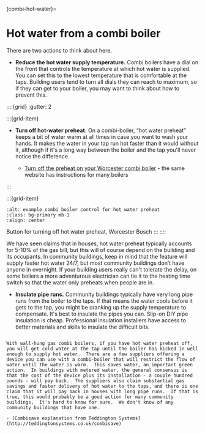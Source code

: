 (combi-hot-water)=
# Hot water from a combi boiler

There are two actions to think about here.


- **Reduce the hot water supply temperature.** Combi boilers have a dial on the front that controls the temperature at which hot water is supplied.   You can set this to the lowest temperature that is comfortable at the taps.  Building users tend to turn all dials they can reach to maximum, so if they can get to your boiler, you may want to think about how to prevent this.



::::{grid} 
:gutter: 2


:::{grid-item} 
- **Turn off hot-water preheat.** On a combi-boiler, “hot water preheat” keeps a bit of water warm at all times in case you want to wash your hands. It makes the water in your tap run hot faster than it would without it, although if it's a long way between the boiler and the tap you'll never notice the difference.  

    - [Turn off the preheat on your Worcester combi boiler](https://www.theheatinghub.co.uk/articles/Worcester-hot-water-preheat) - the same website has instructions for many boilers

:::

:::{grid-item} 
```{image} /images/eco-button.jpg
:alt: example combi boiler control for hot water preheat
:class: bg-primary mb-1
:align: center
```
Button for turning off hot water preheat, Worcester Bosch
:::
::::

We have seen claims that in houses, hot water preheat typically accounts for 5-10% of the gas bill, but this will of course depend on the building and its occupants. In community buildings, keep in mind that the feature will supply faster hot water 24/7, but most community buildings don’t have anyone in overnight.  If your building users really can't tolerate the delay, on some boilers a more adventurous electrician can tie it to the heating time switch so that the water only preheats when people are in. 




- **Insulate pipe runs.** Community buildings typically have very long pipe runs from the boiler to the taps.  If that means the water cools before it gets to the tap, you might be cranking up the supply temperature to compensate.  It's best to insulate the pipes you can.  Slip-on DIY pipe insulation is cheap.  Professional insulation installers have access to better materials and skills to insulate the difficult bits.

```{admonition} A new option we aren't sure about

With wall-hung gas combi boilers, if you have hot water preheat off, you will get cold water at the tap until the boiler has kicked in well enough to supply hot water.  There are a few suppliers offering a device you can use with a combi-boiler that will restrict the flow of water until the water is warm.  This saves water, an important green action.  In buildings with metered water, the general consensus is that the cost of the device plus its installation - a couple hundred pounds - will pay back.  The suppliers also claim substantial gas savings and faster delivery of hot water to the taps, and there is one claim that it will pay back in houses with long pipe runs.  If that is true, this would probably be a good action for many community buildings.  It's hard to know for sure.  We don't know of any community buildings that have one.

- [Combisave explanation from Teddington Systems](http://teddingtonsystems.co.uk/combisave)
```

